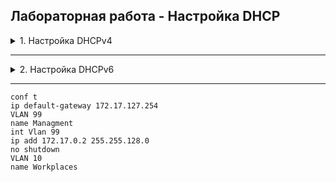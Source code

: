 ## Лабораторная работа - Настройка DHCP


<details><summary>1. Настройка DHCPv4</summary>
  
### Топология

![lab8](https://github.com/elborisova3009/otus-networks/blob/master/labs/lab8/%D0%A1%D0%BA%D1%80%D0%B8%D0%BD%D1%88%D0%BE%D1%82%2031-10-2022%20132045.jpg)  

### Таблица адресации
  
![lab8](https://github.com/elborisova3009/otus-networks/blob/master/labs/lab8/%D0%A1%D0%BA%D1%80%D0%B8%D0%BD%D1%88%D0%BE%D1%82%2031-10-2022%20135251.jpg)
  
###	Таблица VLAN
  
![lab8](https://github.com/elborisova3009/otus-networks/blob/master/labs/lab8/%D0%A1%D0%BA%D1%80%D0%B8%D0%BD%D1%88%D0%BE%D1%82%2031-10-2022%20135429.jpg)  
  
###	Задачи

<details><summary>Часть 1. Создание сети и настройка основных параметров устройства.  </summary>

  Шаг 1.	Оформлю схему адресации.    
Задам подсеть сети 192.168.1.0/24 в соответствии со следующими требованиями:  
a.	Одна подсеть «Подсеть A», поддерживающая 58 хостов (клиентская VLAN на R1).  
Подсеть A:  
Запишу первый IP-адрес в таблице адресации для R1 G0/0/1.100.  
b.	Одна подсеть «Подсеть B», поддерживающая 28 хостов (управляющая VLAN на R1).  
Подсеть B:  
Запишу первый IP-адрес в таблице адресации для R1 G0/0/1.200.  
Запишу второй IP-адрес в таблице адресов для S1 VLAN 200, укажу соответствующий шлюз по умолчанию.  
c.	Одна подсеть «Подсеть C», поддерживающая 12 узлов (клиентская сеть на R2).  
Подсеть C:  
Запишу первый IP-адрес в таблице адресации для R2 G0/0/1.  
![lab8](https://github.com/elborisova3009/otus-networks/blob/master/labs/lab8/%D0%A1%D0%BA%D1%80%D0%B8%D0%BD%D1%88%D0%BE%D1%82%2001-11-2022%20115331-1.jpg)    
Шаг 2.	Создам в CPT сеть согласно топологии.  
![lab8](https://github.com/elborisova3009/otus-networks/blob/master/labs/lab8/%D0%A1%D0%BA%D1%80%D0%B8%D0%BD%D1%88%D0%BE%D1%82%2001-11-2022%20175036.jpg)  
Шаг 3.	Произведу базовую настройку маршрутизаторов.  
  ```
enable
configure terminal
hostname R1
no ip domain lookup
enable secret class
line console 0
password cisco
login
exit
line vty 0 4
password cisco
login
exit
service password-encryption
banner motd #UNAUTHORIZED ACCESS PROHIBITED, GO AWAY!#
exit
copy run start
show run
clock set 13:30:00 Nov 01 2022
show clock  
```
![lab8](https://github.com/elborisova3009/otus-networks/blob/master/labs/lab8/%D0%A1%D0%BA%D1%80%D0%B8%D0%BD%D1%88%D0%BE%D1%82%2001-11-2022%20131511.jpg)  
![lab8](https://github.com/elborisova3009/otus-networks/blob/master/labs/lab8/%D0%A1%D0%BA%D1%80%D0%B8%D0%BD%D1%88%D0%BE%D1%82%2001-11-2022%20141911.jpg)  
![lab8](https://github.com/elborisova3009/otus-networks/blob/master/labs/lab8/%D0%A1%D0%BA%D1%80%D0%B8%D0%BD%D1%88%D0%BE%D1%82%2001-11-2022%20141925.jpg)  
![lab8](https://github.com/elborisova3009/otus-networks/blob/master/labs/lab8/%D0%A1%D0%BA%D1%80%D0%B8%D0%BD%D1%88%D0%BE%D1%82%2001-11-2022%20141945.jpg)  
Шаг 4.	Настрою маршрутизацию между сетями VLAN на маршрутизаторе R1.    
a.	Активирую интерфейс G0/0/1.  
b.	Настрою подинтерфейсы для каждой VLAN в соответствии с требованиями таблицы IP-адресации. Все подинтерфейсы используют инкапсуляцию 802.1Q.  
Проверю, что подинтерфейсу для native VLAN не назначен IP-адрес.  
Включу описание для каждого подинтерфейса.  
c.	Проверю, что подинтерфейсы работают.   
```
conf t
int gi 0/0/1
no shutdown
exit
int gi 0/0/1.100
description Clients
encapsulation dot1q 100
ip address 192.168.1.1 255.255.255.192
no shutdown
exit
int gi 0/0/1.200
description Management
encapsulation dot1q 200
ip address 192.168.1.65 255.255.255.224
no shutdown
exit
int gi 0/0/1.1000
description Native
encapsulation dot1q 2
no shutdown
end
```  
![lab8](https://github.com/elborisova3009/otus-networks/blob/master/labs/lab8/%D0%A1%D0%BA%D1%80%D0%B8%D0%BD%D1%88%D0%BE%D1%82%2001-11-2022%20141404.jpg)  
Шаг 5.	Настрою G0/0/1 на R2, затем G0/0/0 и статическую маршрутизацию для обоих маршрутизаторов.  
Базовую настройку R2 также проведу, но отражать в данной работе не буду.    
a.	Настрою G0/0/1 на R2 с первым IP-адресом подсети C, рассчитанным ранее.  
b.	Настрою интерфейс G0/0/0 для каждого маршрутизатора на основе приведенной выше таблицы IP-адресации.  
![lab8](https://github.com/elborisova3009/otus-networks/blob/master/labs/lab8/%D0%A1%D0%BA%D1%80%D0%B8%D0%BD%D1%88%D0%BE%D1%82%2002-11-2022%20113703.jpg)  
![lab8](https://github.com/elborisova3009/otus-networks/blob/master/labs/lab8/%D0%A1%D0%BA%D1%80%D0%B8%D0%BD%D1%88%D0%BE%D1%82%2002-11-2022%20113741.jpg)  
c.	Настрою маршрут по умолчанию на каждом маршрутизаторе, указывающий на IP-адрес G0/0/0 на другом маршрутизаторе.  
![lab8](https://github.com/elborisova3009/otus-networks/blob/master/labs/lab8/%D0%A1%D0%BA%D1%80%D0%B8%D0%BD%D1%88%D0%BE%D1%82%2001-11-2022%20174832.jpg)  
![lab8](https://github.com/elborisova3009/otus-networks/blob/master/labs/lab8/%D0%A1%D0%BA%D1%80%D0%B8%D0%BD%D1%88%D0%BE%D1%82%2001-11-2022%20174818.jpg)  
d.	Проверю, что статическая маршрутизация работает с помощью пинга до адреса G0/0/1 R2 от R1.  
![lab8](https://github.com/elborisova3009/otus-networks/blob/master/labs/lab8/%D0%A1%D0%BA%D1%80%D0%B8%D0%BD%D1%88%D0%BE%D1%82%2001-11-2022%20174849.jpg)  
e.	Сохраню текущую конфигурацию в файл загрузочной конфигурации.  

Шаг 6.	Настрою базовые параметры каждого коммутатора по стандартному алгоритму:  
a.	Присвою коммутатору имя устройства.  
b.	Отключу поиск DNS, чтобы предотвратить попытки маршрутизатора неверно преобразовывать введенные команды таким образом, как будто они являются именами узлов.  
c.	Назначу class в качестве зашифрованного пароля привилегированного режима EXEC.  
d.	Назначу cisco в качестве пароля консоли и включите вход в систему по паролю.  
e.	Назначу cisco в качестве пароля VTY и включите вход в систему по паролю.  
f.	Зашифрую открытые пароли.  
g.	Создам баннер с предупреждением о запрете несанкционированного доступа к устройству.  
![lab8](https://github.com/elborisova3009/otus-networks/blob/master/labs/lab8/%D0%A1%D0%BA%D1%80%D0%B8%D0%BD%D1%88%D0%BE%D1%82%2002-11-2022%20125127.jpg)  
![lab8](https://github.com/elborisova3009/otus-networks/blob/master/labs/lab8/%D0%A1%D0%BA%D1%80%D0%B8%D0%BD%D1%88%D0%BE%D1%82%2002-11-2022%20125150.jpg)   
h.	Установлю время.  
![lab8](https://github.com/elborisova3009/otus-networks/blob/master/labs/lab8/%D0%A1%D0%BA%D1%80%D0%B8%D0%BD%D1%88%D0%BE%D1%82%2002-11-2022%20125710.jpg)  
i.	Сохраню текущую конфигурацию в файл загрузочной конфигурации.  
![lab8](https://github.com/elborisova3009/otus-networks/blob/master/labs/lab8/%D0%A1%D0%BA%D1%80%D0%B8%D0%BD%D1%88%D0%BE%D1%82%2002-11-2022%20125717.jpg)  
Примечание. S2 настроен аналогично.
  
Шаг 7.	Создам сети VLAN на коммутаторе S1.  
a.	Создам необходимые VLAN на S1 и присвою им имена из приведенной выше таблицы.  
b.	Настрою и активирую интерфейс управления на S1 (VLAN 200), используя второй IP-адрес из подсети, рассчитанный ранее.  
Кроме того, установлю шлюз по умолчанию на S1.  
c.	Настрою и активируйте интерфейс управления на S2 (VLAN 1), используя второй IP-адрес из подсети, рассчитанный ранее.  
Кроме того, установлю шлюз по умолчанию на S2.  
d.	Назначу все неиспользуемые порты (вопреки заданию, порт fa 0/5 (оставался один во vlan1) я тоже определю во VLAN 999 Parking_Lot), настрою их для статического режима доступа и административно деактивирую их.  
e.  На S2 административно деактивирую все неиспользуемые порты.  
S1:  
![lab8](https://github.com/elborisova3009/otus-networks/blob/master/labs/lab8/%D0%A1%D0%BA%D1%80%D0%B8%D0%BD%D1%88%D0%BE%D1%82%2002-11-2022%20140641.jpg)    
![lab8](https://github.com/elborisova3009/otus-networks/blob/master/labs/lab8/%D0%A1%D0%BA%D1%80%D0%B8%D0%BD%D1%88%D0%BE%D1%82%2002-11-2022%20140658.jpg)  
  
  
 

  
  
  
  

  
  
  

  
 
  
  


  
  

  
</details>   

  
  
  ### Настраиваем Server-PT:
1. Настраиваем физический интерфейс:
* ip `10.0.0.1` маска подсети `255.255.255.0` шлюз: `10.0.0.6` dns `10.0.0.1`
1. Включаем DNS сервер `on` + добавляем "web странички": site.com
1.  Проверяем доступность страниц с PC и Laptop
  


<details><summary>Часть 2. Настройка и проверка двух серверов DHCPv4 на R1</summary>  

   1. First item must be preceeded with an empty line.
   1. Markdown renders **perfectly**.
   1. Extra item.

</details>

<details><summary>Часть 3. Настройка и проверка DHCP-ретрансляции на R2.</summary> 


   1. First item must be preceeded with an empty line.
   1. Markdown renders **perfectly**.
   1. Extra item.

</details>
  
    1. First item must be preceeded with an empty line.
   1. Markdown renders **perfectly**.
   1. Extra item.

  

</details>

_____________________________________


<details><summary>2. Настройка DHCPv6</summary>

   1. First item must be preceeded with an empty line.
   1. Markdown renders **perfectly**.
   1. Extra item.

</details>

_____________________________________


```
conf t
ip default-gateway 172.17.127.254
VLAN 99
name Managment
int Vlan 99
ip add 172.17.0.2 255.255.128.0
no shutdown
VLAN 10
name Workplaces
```

